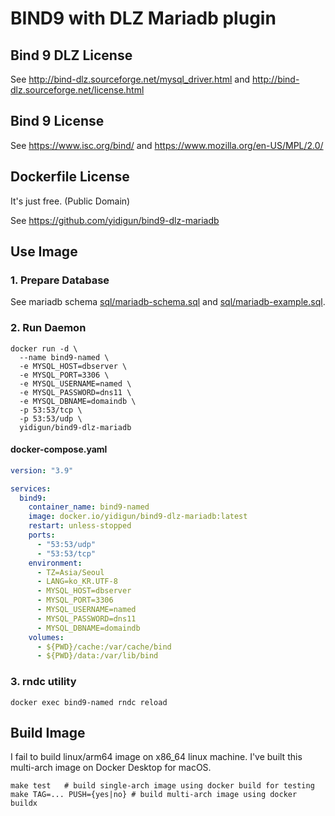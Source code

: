 # BIND9 with DLZ Mariadb plugin

## Bind 9 DLZ License

See http://bind-dlz.sourceforge.net/mysql_driver.html and http://bind-dlz.sourceforge.net/license.html

## Bind 9 License

See https://www.isc.org/bind/ and https://www.mozilla.org/en-US/MPL/2.0/

## Dockerfile License

It's just free. (Public Domain)

See https://github.com/yidigun/bind9-dlz-mariadb

## Use Image

### 1. Prepare Database

See mariadb schema [sql/mariadb-schema.sql](https://github.com/yidigun/bind9-dlz-mariadb/blob/master/sql/mariadb-schema.sql)
and [sql/mariadb-example.sql](https://github.com/yidigun/bind9-dlz-mariadb/blob/master/sql/mariadb-example.sql).

### 2. Run Daemon

```shell
docker run -d \
  --name bind9-named \
  -e MYSQL_HOST=dbserver \
  -e MYSQL_PORT=3306 \
  -e MYSQL_USERNAME=named \
  -e MYSQL_PASSWORD=dns11 \
  -e MYSQL_DBNAME=domaindb \
  -p 53:53/tcp \
  -p 53:53/udp \
  yidigun/bind9-dlz-mariadb
```

#### docker-compose.yaml

```yaml
version: "3.9"

services:
  bind9:
    container_name: bind9-named
    image: docker.io/yidigun/bind9-dlz-mariadb:latest
    restart: unless-stopped
    ports:
      - "53:53/udp"
      - "53:53/tcp"
    environment:
      - TZ=Asia/Seoul
      - LANG=ko_KR.UTF-8
      - MYSQL_HOST=dbserver
      - MYSQL_PORT=3306
      - MYSQL_USERNAME=named
      - MYSQL_PASSWORD=dns11
      - MYSQL_DBNAME=domaindb
    volumes:
      - ${PWD}/cache:/var/cache/bind
      - ${PWD}/data:/var/lib/bind
```

### 3. rndc utility

```shell
docker exec bind9-named rndc reload
```

## Build Image

I fail to build linux/arm64 image on x86_64 linux machine. I've built this multi-arch image on Docker Desktop for macOS.

```shell
make test   # build single-arch image using docker build for testing
make TAG=... PUSH={yes|no} # build multi-arch image using docker buildx 
```
